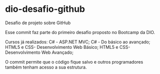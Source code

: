 # dio-desafio-github
Desafio de projeto sobre GitHub

Esse commit faz parte do primeiro desafio proposto no Bootcamp da DIO.

Cursos já realizados:
C# - ASP.NET MVC; 
C# - Do básico ao avançado; 
HTML5 e CSS- Desenvolvimento Web Básico; 
HTML5 e CSS- Desenvolvimento Web Avançado; 

O commit permite que o código fique salvo e outros programadores também tenham acesso a sua estrutura.
